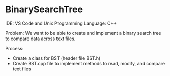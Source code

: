 # BinarySearchTree

IDE: VS Code and Unix
Programming Language: C++

Problem: We want to be able to create and implement a binary search tree to compare data across text files.

Process:
  - Create a class for BST (header file BST.h)
  - Create BST.cpp file to implement methods to read, modify, and compare text files
